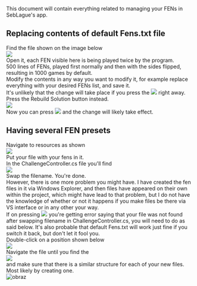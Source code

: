 This document will contain everything related to managing your FENs in SebLague's app.
## Replacing contents of default Fens.txt file
Find the file shown on the image below<br/>
![](https://github.com/Odin7094/SebLagueChessChallengeResources/assets/130106357/ad169d25-835e-4bb5-8f16-9c2befbb83b5)<br/>
Open it, each FEN visible here is being played twice by the program. <br/>
500 lines of FENs, played first normally and then with the sides flipped, resulting in 1000 games by default.<br/>
Modify the contents in any way you want to modify it, for example replace everything with your desired FENs list, and save it. <br/>
It's unlikely that the change will take place if you press the ![](https://github.com/Odin7094/SebLagueChessChallengeResources/assets/130106357/f0d104d4-6468-4d3e-8be1-63b9cc5660ba) right away. <br/>
Press the Rebuild Solution button instead.<br/>
![](https://github.com/Odin7094/SebLagueChessChallengeResources/assets/130106357/e76d2f57-6576-49bb-8cf8-478c844c7c79)<br/>
Now you can press ![](https://github.com/Odin7094/SebLagueChessChallengeResources/assets/130106357/f0d104d4-6468-4d3e-8be1-63b9cc5660ba) and the change will likely take effect.

## Having several FEN presets
Navigate to resources as shown<br/>
![](https://github.com/Odin7094/SebLagueChessChallengeResources/assets/130106357/b071ffaf-63c5-4c28-8b66-cd04fafe2de4)<br/>
Put your file with your fens in it.<br/>
In the ChallengeController.cs file you'll find<br/>
![](https://github.com/Odin7094/SebLagueChessChallengeResources/assets/130106357/3bbcb593-50fa-4420-86b7-7b48041e2a3e)<br/>
Swap the filename. You're done.<br/>
However, there is one more problem you might have. I have created the fen files in it via Windows Explorer, and then files have appeared on their own within the project, which might have lead to that problem, but I do not have the knowledge of whether or not it happens if you make files be there via VS interface or in any other your way.<br/>
If on pressing ![](https://github.com/Odin7094/SebLagueChessChallengeResources/assets/130106357/f0d104d4-6468-4d3e-8be1-63b9cc5660ba) you're getting error saying that your file was not found after swapping filename in ChallengeController.cs, you will need to do as said below. It's also probable that default Fens.txt will work just fine if you switch it back, but don't let it fool you.<br/>
Double-click on a position shown below<br/>
![](https://github.com/Odin7094/SebLagueChessChallengeResources/assets/130106357/f9558972-28b5-404f-b4f5-eceac752b5f4)<br/>
Navigate the file until you find the <br/>
![](https://github.com/Odin7094/SebLagueChessChallengeResources/assets/130106357/dba4c16f-5e3c-43b5-8cc7-185adbd1f427)<br/>
and make sure that there is a similar structure for each of your new files. Most likely by creating one.<br/>
![obraz](https://github.com/Odin7094/SebLagueChessChallengeResources/assets/130106357/1327048e-2f9c-4b8a-ad72-b03a5d8d090f)<br/>


